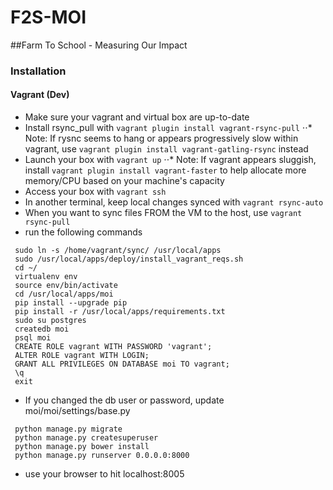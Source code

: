 # F2S-MOI
##Farm To School - Measuring Our Impact

### Installation
#### Vagrant (Dev)
 * Make sure your vagrant and virtual box are up-to-date
 * Install rsync_pull with `vagrant plugin install vagrant-rsync-pull`
 ⋅⋅* Note: If rysnc seems to hang or appears progressively slow within vagrant, use  `vagrant plugin install vagrant-gatling-rsync` instead
 * Launch your box with `vagrant up`
 ⋅⋅* Note: If vagrant appears sluggish, install `vagrant plugin install vagrant-faster` to help allocate more memory/CPU based on your machine's capacity
 * Access your box with `vagrant ssh`
 * In another terminal, keep local changes synced with `vagrant rsync-auto`
 * When you want to sync files FROM the VM to the host, use `vagrant rsync-pull`
 * run the following commands
```
 sudo ln -s /home/vagrant/sync/ /usr/local/apps
 sudo /usr/local/apps/deploy/install_vagrant_reqs.sh
 cd ~/
 virtualenv env
 source env/bin/activate
 cd /usr/local/apps/moi
 pip install --upgrade pip
 pip install -r /usr/local/apps/requirements.txt
 sudo su postgres
 createdb moi
 psql moi
 CREATE ROLE vagrant WITH PASSWORD 'vagrant';
 ALTER ROLE vagrant WITH LOGIN;
 GRANT ALL PRIVILEGES ON DATABASE moi TO vagrant;
 \q
 exit
```
* If you changed the db user or password, update moi/moi/settings/base.py
```
 python manage.py migrate
 python manage.py createsuperuser
 python manage.py bower install
 python manage.py runserver 0.0.0.0:8000
```
* use your browser to hit localhost:8005
